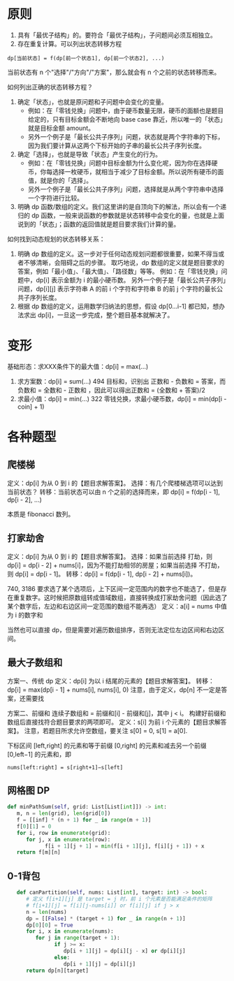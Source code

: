 # 原则

1. 具有「最优子结构」的。要符合「最优子结构」，子问题间必须互相独立。
2. 存在重复计算。可以列出状态转移方程

```
dp[当前状态] = f(dp[前一个状态1], dp[前一个状态2], ...)
```

当前状态有 n 个"选择"/"方向"/"方案"，那么就会有 n 个之前的状态转移而来。

如何列出正确的状态转移方程？

1. 确定「状态」，也就是原问题和子问题中会变化的变量。
   - 例如：在「零钱兑换」问题中，由于硬币数量无限，硬币的面额也是题目给定的，只有目标金额会不断地向 base case 靠近，所以唯一的「状态」就是目标金额 amount。
   - 另外一个例子是「最长公共子序列」问题，状态就是两个字符串的下标，因为我们要计算从这两个下标开始的子串的最长公共子序列长度。
2. 确定「选择」，也就是导致「状态」产生变化的行为。
   - 例如：在「零钱兑换」问题中目标金额为什么变化呢，因为你在选择硬币，你每选择一枚硬币，就相当于减少了目标金额。所以说所有硬币的面值，就是你的「选择」。
   - 另外一个例子是「最长公共子序列」问题，选择就是从两个字符串中选择一个字符进行比较。
3. 明确 dp 函数/数组的定义。我们这里讲的是自顶向下的解法，所以会有一个递归的 dp 函数，一般来说函数的参数就是状态转移中会变化的量，也就是上面说到的「状态」；函数的返回值就是题目要求我们计算的量。

如何找到动态规划的状态转移关系：

1. 明确 dp 数组的定义。这一步对于任何动态规划问题都很重要，如果不得当或者不够清晰，会阻碍之后的步骤。
   取巧地说，dp 数组的定义就是题目要求的答案，例如「最小值」、「最大值」、「路径数」等等。
   例如：在「零钱兑换」问题中，dp[i] 表示金额为 i 的最小硬币数。
   另外一个例子是「最长公共子序列」问题，dp[i][j] 表示字符串 A 的前 i 个字符和字符串 B 的前 j 个字符的最长公共子序列长度。
2. 根据 dp 数组的定义，运用数学归纳法的思想，假设 dp[0...i-1] 都已知，想办法求出 dp[i]，一旦这一步完成，整个题目基本就解决了。

# 变形

基础形态：求XXX条件下的最大值：dp[i] = max(...)

1. 求方案数：dp[i] = sum(...)
   494  目标和，识别出 正数和 - 负数和 = 答案，而 负数和 = 全数和 - 正数和 ，因此可以得出正数和 = (全数和 + 答案)/2
2. 求最小值：dp[i] = min(...)
   322 零钱兑换，求最小硬币数，dp[i] = min(dp[i - coin] + 1)

# 各种题型

## 爬楼梯

定义：dp[i] 为从 0 到 i 的【题目求解答案】。
选择：有几个爬楼梯选项可以达到当前状态？
转移：当前状态可以由 n 个之前的选择而来，即 dp[i] = f(dp[i - 1], dp[i - 2], ...)

本质是 fibonacci 数列。

## 打家劫舍

定义：dp[i] 为从 0 到 i 的【题目求解答案】。
选择：如果当前选择 打劫，则 dp[i] = dp[i - 2] + nums[i]，因为不能打劫相邻的房屋；如果当前选择 不打劫，则 dp[i] = dp[i - 1]。
转移：dp[i] = f(dp[i - 1], dp[i - 2] + nums[i])。

740, 3186 要求选了某个选项后，上下区间一定范围内的数字也不能选了，但是存在重复数字。这时候把原数组转成值域数组，直接转换成打家劫舍问题（因此选了某个数字后，左边和右边区间一定范围的数组不能再选）
定义：a[i] = nums 中值为 i 的数字和

当然也可以直接 dp，但是需要对遍历数组排序，否则无法定位左边区间和右边区间。

## 最大子数组和

方案一、传统 dp
定义：dp[i] 为以 i 结尾的元素的【题目求解答案】。
转移：dp[i] = max(dp[i - 1] + nums[i], nums[i], 0)
注意，由于定义，dp[n] 不一定是答案，还需要找

方案二、前缀和
连续子数组和 = 前缀和[i] - 前缀和[j]，其中 j < i。
构建好前缀和数组后直接找符合题目要求的两项即可。
定义：s[i] 为前 i 个元素的【题目求解答案】。
注意，若题目所求允许空数组，要关注 s[0] = 0, s[1] = a[0].

下标区间 [left,right] 的元素和等于前缀 [0,right] 的元素和减去另一个前缀 [0,left−1] 的元素和，即
```
nums[left:right] = s[right+1]−s[left]
```

## 网格图 DP

```python
def minPathSum(self, grid: List[List[int]]) -> int:
   m, n = len(grid), len(grid[0])
   f = [[inf] * (n + 1) for _ in range(m + 1)]
   f[0][1] = 0
   for i, row in enumerate(grid):
      for j, x in enumerate(row):
            f[i + 1][j + 1] = min(f[i + 1][j], f[i][j + 1]) + x
   return f[m][n]
```

## 0-1背包

```python
   def canPartition(self, nums: List[int], target: int) -> bool:
      # 定义 f[i+1][j] 是 target = j 时，前 i 个元素是否能满足条件的矩阵
      # f[i+1][j] = f[i][j-nums[i]] or f[i][j] if j > x
      n = len(nums)
      dp = [[False] * (target + 1) for _ in range(n + 1)]
      dp[0][0] = True
      for i, x in enumerate(nums):
         for j in range(target + 1):
               if j >= x:
                  dp[i + 1][j] = dp[i][j - x] or dp[i][j]
               else:
                  dp[i + 1][j] = dp[i][j]
      return dp[n][target]
```